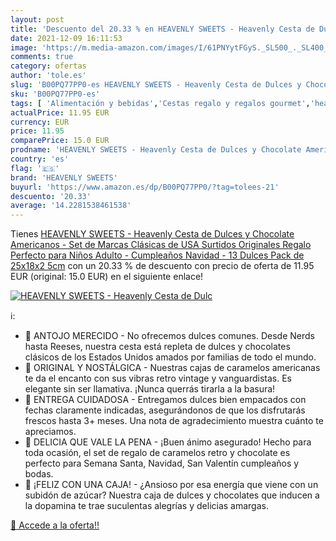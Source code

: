 ```yaml
---
layout: post
title: 'Descuento del 20.33 % en HEAVENLY SWEETS - Heavenly Cesta de Dulc'
date: 2021-12-09 16:11:53
image: 'https://m.media-amazon.com/images/I/61PNYytFGyS._SL500_._SL400_.jpg'
comments: true
category: ofertas
author: 'tole.es'
slug: 'B00PQ77PP0-es HEAVENLY SWEETS - Heavenly Cesta de Dulces y Chocolate...'
sku: 'B00PQ77PP0-es'
tags: [ 'Alimentación y bebidas','Cestas regalo y regalos gourmet','heavenly sweets','navidad', ]
actualPrice: 11.95 EUR
currency: EUR
price: 11.95
comparePrice: 15.0 EUR
prodname: 'HEAVENLY SWEETS - Heavenly Cesta de Dulces y Chocolate Americanos - Set de Marcas Clásicas de USA  Surtidos Originales  Regalo Perfecto para Niños  Adulto - Cumpleaños  Navidad - 13 Dulces  Pack de 25x18x2 5cm'
country: 'es'
flag: '🇪🇸'
brand: 'HEAVENLY SWEETS'
buyurl: 'https://www.amazon.es/dp/B00PQ77PP0/?tag=tolees-21'
descuento: '20.33'
average: '14.2281538461538'
---
```


Tienes [HEAVENLY SWEETS - Heavenly Cesta de Dulces y Chocolate Americanos - Set de Marcas Clásicas de USA  Surtidos Originales  Regalo Perfecto para Niños  Adulto - Cumpleaños  Navidad - 13 Dulces  Pack de 25x18x2 5cm](https://www.amazon.es/dp/B00PQ77PP0/?tag=tolees-21) con un 20.33 % de descuento con precio de oferta de 11.95 EUR (original: 15.0 EUR) en el siguiente enlace!

[![HEAVENLY SWEETS - Heavenly Cesta de Dulc](https://m.media-amazon.com/images/I/61PNYytFGyS._SL500_._SL400_.jpg)](https://www.amazon.es/dp/B00PQ77PP0/?tag=tolees-21)

ℹ️:

- 🍫 ANTOJO MERECIDO - No ofrecemos dulces comunes. Desde Nerds hasta Reeses, nuestra cesta está repleta de dulces y chocolates clásicos de los Estados Unidos amados por familias de todo el mundo.
- 🍫 ORIGINAL Y NOSTÁLGICA - Nuestras cajas de caramelos americanas te da el encanto con sus vibras retro vintage y vanguardistas. Es elegante sin ser llamativa. ¡Nunca querrás tirarla a la basura!
- 🍫 ENTREGA CUIDADOSA - Entregamos dulces bien empacados con fechas claramente indicadas, asegurándonos de que los disfrutarás frescos hasta 3+ meses. Una nota de agradecimiento muestra cuánto te apreciamos.
- 🍫 DELICIA QUE VALE LA PENA - ¡Buen ánimo asegurado! Hecho para toda ocasión, el set de regalo de caramelos retro y chocolate es perfecto para Semana Santa, Navidad, San Valentín cumpleaños y bodas.
- 🍫 ¡FELIZ CON UNA CAJA! - ¿Ansioso por esa energía que viene con un subidón de azúcar? Nuestra caja de dulces y chocolates que inducen a la dopamina te trae suculentas alegrías y delicias amargas.

[🛒 Accede a la oferta!!](https://www.amazon.es/dp/B00PQ77PP0/?tag=tolees-21)
